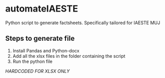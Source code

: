 # automateIAESTE
Python script to generate factsheets. Specifically tailored for IAESTE MUJ

## Steps to generate file
1. Install Pandas and Python-docx
2. Add all the xlsx files in the folder containing the script 
3. Run the python file


*HARDCODED FOR XLSX ONLY*

